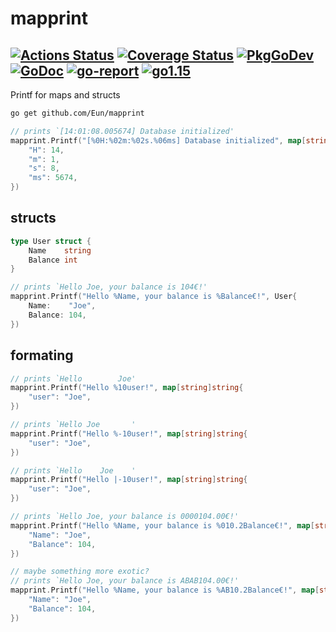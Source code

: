 # mapprint
[![Actions Status](https://github.com/Eun/mapprint/workflows/CI/badge.svg)](https://github.com/Eun/mapprint/actions)
[![Coverage Status](https://coveralls.io/repos/github/Eun/mapprint/badge.svg?branch=master)](https://coveralls.io/github/Eun/mapprint?branch=master)
[![PkgGoDev](https://img.shields.io/badge/pkg.go.dev-reference-blue)](https://pkg.go.dev/github.com/Eun/mapprint)
[![GoDoc](https://godoc.org/github.com/Eun/mapprint?status.svg)](https://godoc.org/github.com/Eun/mapprint)
[![go-report](https://goreportcard.com/badge/github.com/Eun/mapprint)](https://goreportcard.com/report/github.com/Eun/mapprint)
[![go1.15](https://img.shields.io/badge/go-1.15-blue)](#)
---
Printf for maps and structs

```bash
go get github.com/Eun/mapprint
```

```go
// prints `[14:01:08.005674] Database initialized'
mapprint.Printf("[%0H:%02m:%02s.%06ms] Database initialized", map[string]interface{}{
    "H": 14,
    "m": 1,
    "s": 8,
    "ms": 5674,
})
```

## structs
```go
type User struct {
    Name    string
    Balance int
}

// prints `Hello Joe, your balance is 104€!'
mapprint.Printf("Hello %Name, your balance is %Balance€!", User{
    Name:    "Joe",
    Balance: 104,
})
```

## formating
```go
// prints `Hello        Joe'
mapprint.Printf("Hello %10user!", map[string]string{
    "user": "Joe",
})

// prints `Hello Joe       '
mapprint.Printf("Hello %-10user!", map[string]string{
    "user": "Joe",
})

// prints `Hello    Joe    '
mapprint.Printf("Hello |-10user!", map[string]string{
    "user": "Joe",
})

// prints `Hello Joe, your balance is 0000104.00€!'
mapprint.Printf("Hello %Name, your balance is %010.2Balance€!", map[string]interface{}{
    "Name": "Joe",
    "Balance": 104,
})

// maybe something more exotic?
// prints `Hello Joe, your balance is ABAB104.00€!'
mapprint.Printf("Hello %Name, your balance is %AB10.2Balance€!", map[string]interface{}{
    "Name": "Joe",
    "Balance": 104,
})
```